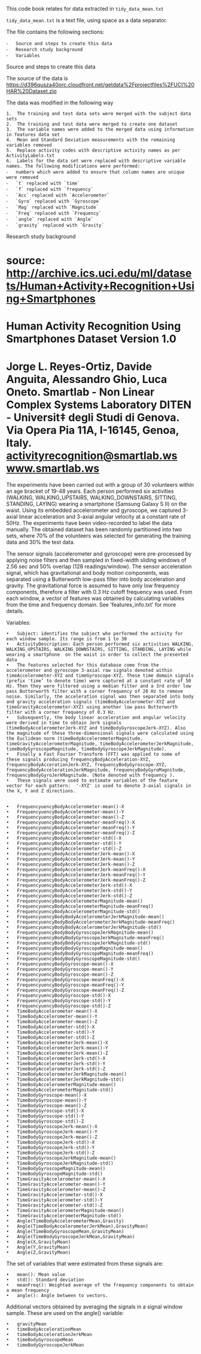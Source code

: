 This code book relates for data extracted in `tidy_data_mean.txt`

`tidy_data_mean.txt` is a text file, using space as a data separator.

The file contains the following sections:

	⁃	Source and steps to create this data
	⁃	Research study background
	⁃	Variables 


Source and steps to create this data

The source of the data is 
https://d396qusza40orc.cloudfront.net/getdata%2Fprojectfiles%2FUCI%20HAR%20Dataset.zip

The data was modified in the following way

	1.	The training and test data sets were merged with the subject data sets
	2.	The training and test data were merged to create one dataset
	3.	The variable names were added to the merged data using information in features data set
	4.	Mean and Standard Deviation measurements with the remaining variables removed
	5.	Replace activity codes with descriptive activity names as per ActivityLabels.txt
	6.	Labels for the data set were replaced with descriptive variable names. The following modifications were performed:
	⁃	numbers which were added to ensure that column names are unique were removed
	⁃	`t` replaced with `time`
	⁃	`f` replaced with `frequency`
	⁃	`Acc` replaced with `Accelerometer`
	⁃	`Gyro` replaced with `Gyroscope`
	⁃	`Mag` replaced with `Magnitude`
	⁃	`Freq` replaced with `Frequency`
	⁃	`angle` replaced with `Angle`
	⁃	`gravity` replaced with `Gravity`

Research study background 

source: 
http://archive.ics.uci.edu/ml/datasets/Human+Activity+Recognition+Using+Smartphones
==================================================================
Human Activity Recognition Using Smartphones Dataset
Version 1.0
==================================================================
Jorge L. Reyes-Ortiz, Davide Anguita, Alessandro Ghio, Luca Oneto.
Smartlab - Non Linear Complex Systems Laboratory
DITEN - Universit‡ degli Studi di Genova.
Via Opera Pia 11A, I-16145, Genoa, Italy.
activityrecognition@smartlab.ws
www.smartlab.ws
==================================================================

The experiments have been carried out with a group of 30 volunteers within an age bracket of 19-48 years. Each person performed six activities (WALKING, WALKING_UPSTAIRS, WALKING_DOWNSTAIRS, SITTING, STANDING, LAYING) wearing a smartphone (Samsung Galaxy S II) on the waist. Using its embedded accelerometer and gyroscope, we captured 3-axial linear acceleration and 3-axial angular velocity at a constant rate of 50Hz. The experiments have been video-recorded to label the data manually. The obtained dataset has been randomly partitioned into two sets, where 70% of the volunteers was selected for generating the training data and 30% the test data. 

The sensor signals (accelerometer and gyroscope) were pre-processed by applying noise filters and then sampled in fixed-width sliding windows of 2.56 sec and 50% overlap (128 readings/window). The sensor acceleration signal, which has gravitational and body motion components, was separated using a Butterworth low-pass filter into body acceleration and gravity. The gravitational force is assumed to have only low frequency components, therefore a filter with 0.3 Hz cutoff frequency was used. From each window, a vector of features was obtained by calculating variables from the time and frequency domain. See 'features_info.txt' for more details. 

Variables:

	•	Subject: identifies the subject who performed the activity for each window sample. Its range is from 1 to 30
	•	ActivityDescription: Each person performed six activities WALKING, WALKING_UPSTAIRS, WALKING_DOWNSTAIRS, SITTING, STANDING, LAYING while wearing a smartphone  on the waist in order to collect the presented data
	•	The features selected for this database come from the accelerometer and gyroscope 3-axial raw signals denoted within timeAccelerometer-XYZ and timeGyroscope-XYZ. These time domain signals (prefix 'time’ to denote time) were captured at a constant rate of 50 Hz. Then they were filtered using a median filter and a 3rd order low pass Butterworth filter with a corner frequency of 20 Hz to remove noise. Similarly, the acceleration signal was then separated into body and gravity acceleration signals (timeBodyAccelerometer-XYZ and timeGravityAccelerometer-XYZ) using another low pass Butterworth filter with a corner frequency of 0.3 Hz. 
	•	Subsequently, the body linear acceleration and angular velocity were derived in time to obtain Jerk signals (timeBodyAccelerometerJerk-XYZ and timeBodyGyroscopeJerk-XYZ). Also the magnitude of these three-dimensional signals were calculated using the Euclidean norm (timeBodyAccelerometerMagnitude, timeGravityAccelerometerMagnitude, timeBodyAccelerometerJerkMagnitude, timeBodyGyroscopeMagnitude, timeBodyGyroscopeJerkMagnitude). 
	•	Finally a Fast Fourier Transform (FFT) was applied to some of these signals producing frequencyBodyAcceleration-XYZ, frequencyBodyAccerationJerk-XYZ, frequencyBodyGyroscope-XYZ, frequencyBodyAccelerationJerkMagnitude, frequencyBodyGyroMagnitude, frequencyBodyGyroJerkMagnitude. (Note denoted with frequency ). 
	•	These signals were used to estimate variables of the feature vector for each pattern:  '-XYZ' is used to denote 3-axial signals in the X, Y and Z directions.


	•	FrequencyuencyBodyAccelerometer-mean()-X
	•	FrequencyuencyBodyAccelerometer-mean()-Y
	•	FrequencyuencyBodyAccelerometer-mean()-Z
	•	FrequencyuencyBodyAccelerometer-meanFreq()-X
	•	FrequencyuencyBodyAccelerometer-meanFreq()-Y
	•	FrequencyuencyBodyAccelerometer-meanFreq()-Z
	•	FrequencyuencyBodyAccelerometer-std()-X
	•	FrequencyuencyBodyAccelerometer-std()-Y
	•	FrequencyuencyBodyAccelerometer-std()-Z
	•	FrequencyuencyBodyAccelerometerJerk-mean()-X
	•	FrequencyuencyBodyAccelerometerJerk-mean()-Y
	•	FrequencyuencyBodyAccelerometerJerk-mean()-Z
	•	FrequencyuencyBodyAccelerometerJerk-meanFreq()-X
	•	FrequencyuencyBodyAccelerometerJerk-meanFreq()-Y
	•	FrequencyuencyBodyAccelerometerJerk-meanFreq()-Z
	•	FrequencyuencyBodyAccelerometerJerk-std()-X
	•	FrequencyuencyBodyAccelerometerJerk-std()-Y
	•	FrequencyuencyBodyAccelerometerJerk-std()-Z
	•	FrequencyuencyBodyAccelerometerMagnitude-mean()
	•	FrequencyuencyBodyAccelerometerMagnitude-meanFreq()
	•	FrequencyuencyBodyAccelerometerMagnitude-std()
	•	FrequencyuencyBodyBodyAccelerometerJerkMagnitude-mean()
	•	FrequencyuencyBodyBodyAccelerometerJerkMagnitude-meanFreq()
	•	FrequencyuencyBodyBodyAccelerometerJerkMagnitude-std()
	•	FrequencyuencyBodyBodyGyroscopeJerkMagnitude-mean()
	•	FrequencyuencyBodyBodyGyroscopeJerkMagnitude-meanFreq()
	•	FrequencyuencyBodyBodyGyroscopeJerkMagnitude-std()
	•	FrequencyuencyBodyBodyGyroscopeMagnitude-mean()
	•	FrequencyuencyBodyBodyGyroscopeMagnitude-meanFreq()
	•	FrequencyuencyBodyBodyGyroscopeMagnitude-std()
	•	FrequencyuencyBodyGyroscope-mean()-X
	•	FrequencyuencyBodyGyroscope-mean()-Y
	•	FrequencyuencyBodyGyroscope-mean()-Z
	•	FrequencyuencyBodyGyroscope-meanFreq()-X
	•	FrequencyuencyBodyGyroscope-meanFreq()-Y
	•	FrequencyuencyBodyGyroscope-meanFreq()-Z
	•	FrequencyuencyBodyGyroscope-std()-X
	•	FrequencyuencyBodyGyroscope-std()-Y
	•	FrequencyuencyBodyGyroscope-std()-Z
	•	TimeBodyAccelerometer-mean()-X
	•	TimeBodyAccelerometer-mean()-Y
	•	TimeBodyAccelerometer-mean()-Z
	•	TimeBodyAccelerometer-std()-X
	•	TimeBodyAccelerometer-std()-Y
	•	TimeBodyAccelerometer-std()-Z
	•	TimeBodyAccelerometerJerk-mean()-X
	•	TimeBodyAccelerometerJerk-mean()-Y
	•	TimeBodyAccelerometerJerk-mean()-Z
	•	TimeBodyAccelerometerJerk-std()-X
	•	TimeBodyAccelerometerJerk-std()-Y
	•	TimeBodyAccelerometerJerk-std()-Z
	•	TimeBodyAccelerometerJerkMagnitude-mean()
	•	TimeBodyAccelerometerJerkMagnitude-std()
	•	TimeBodyAccelerometerMagnitude-mean()
	•	TimeBodyAccelerometerMagnitude-std()
	•	TimeBodyGyroscope-mean()-X
	•	TimeBodyGyroscope-mean()-Y
	•	TimeBodyGyroscope-mean()-Z
	•	TimeBodyGyroscope-std()-X
	•	TimeBodyGyroscope-std()-Y
	•	TimeBodyGyroscope-std()-Z
	•	TimeBodyGyroscopeJerk-mean()-X
	•	TimeBodyGyroscopeJerk-mean()-Y
	•	TimeBodyGyroscopeJerk-mean()-Z
	•	TimeBodyGyroscopeJerk-std()-X
	•	TimeBodyGyroscopeJerk-std()-Y
	•	TimeBodyGyroscopeJerk-std()-Z
	•	TimeBodyGyroscopeJerkMagnitude-mean()
	•	TimeBodyGyroscopeJerkMagnitude-std()
	•	TimeBodyGyroscopeMagnitude-mean()
	•	TimeBodyGyroscopeMagnitude-std()
	•	TimeGravityAccelerometer-mean()-X
	•	TimeGravityAccelerometer-mean()-Y
	•	TimeGravityAccelerometer-mean()-Z
	•	TimeGravityAccelerometer-std()-X
	•	TimeGravityAccelerometer-std()-Y
	•	TimeGravityAccelerometer-std()-Z
	•	TimeGravityAccelerometerMagnitude-mean()
	•	TimeGravityAccelerometerMagnitude-std()
	•	Angle(TimeBodyAccelerometerMean,Gravity)
	•	Angle(TimeBodyAccelerometerJerkMean),GravityMean)
	•	Angle(TimeBodyGyroscopeMean,GravityMean)
	•	Angle(TimeBodyGyroscopeJerkMean,GravityMean)
	•	Angle(X,GravityMean)
	•	Angle(Y,GravityMean)
	•	Angle(Z,GravityMean)

The set of variables that were estimated from these signals are: 

	•	mean(): Mean value
	•	std(): Standard deviation
	•	meanFreq(): Weighted average of the frequency components to obtain a mean frequency
	•	angle(): Angle between to vectors.

Additional vectors obtained by averaging the signals in a signal window sample. These are used on the angle() variable:

	•	gravityMean
	•	timeBodyAccelerationMean
	•	timeBodyAccelerationJerkMean
	•	timeBodyGyroscopeMean
	•	timeBodyGyroscopeJerkMean
